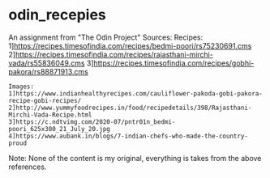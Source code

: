 # odin_recepies
An assignment from "The Odin Project" 
Sources:
    Recipes:
    1]https://recipes.timesofindia.com/recipes/bedmi-poori/rs75230691.cms
    2]https://recipes.timesofindia.com/recipes/rajasthani-mirchi-vada/rs55836049.cms
    3]https://recipes.timesofindia.com/recipes/gobhi-pakora/rs88871913.cms

    Images:
    1]https://www.indianhealthyrecipes.com/cauliflower-pakoda-gobi-pakora-recipe-gobi-recipes/
    2]http://www.yummyfoodrecipes.in/food/recipedetails/398/Rajasthani-Mirchi-Vada-Recipe.html
    3]https://c.ndtvimg.com/2020-07/pntr01n_bedmi-poori_625x300_21_July_20.jpg
    4]https://www.aubank.in/blogs/7-indian-chefs-who-made-the-country-proud

Note: None of the content is my original, everything is takes from the above references.